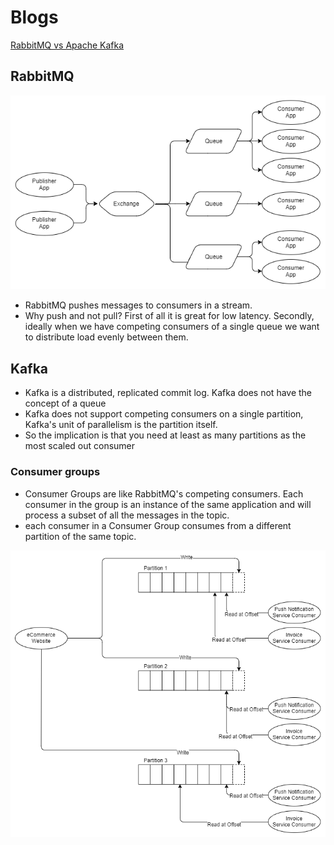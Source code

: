 # Blogs

[RabbitMQ vs Apache Kafka](https://jack-vanlightly.com/blog/2017/12/4/rabbitmq-vs-kafka-part-1-messaging-topologies)

## RabbitMQ

![RabbitMQ](images/rabbitmq-queues.png)

- RabbitMQ pushes messages to consumers in a stream.
- Why push and not pull? First of all it is great for low latency. Secondly, ideally when we have competing consumers of a single queue we want to distribute load evenly between them. 

## Kafka

- Kafka is a distributed, replicated commit log. Kafka does not have the concept of a queue
- Kafka does not support competing consumers on a single partition, Kafka's unit of parallelism is the partition itself.
- So the implication is that you need at least as many partitions as the most scaled out consumer

### Consumer groups
- Consumer Groups are like RabbitMQ's competing consumers. Each consumer in the group is an instance of the same application and will process a subset of all the messages in the topic.
- each consumer in a Consumer Group consumes from a different partition of the same topic. 

![Kafka](images/kafka-partitions.png)